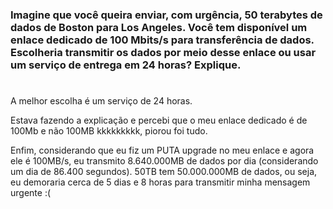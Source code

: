 ### Imagine que você queira enviar, com urgência, 50 terabytes de dados de Boston para Los Angeles. Você tem disponível um enlace dedicado de 100 Mbits/s para transferência de dados. Escolheria transmitir os dados por meio desse enlace ou usar um serviço de entrega em 24 horas? Explique.

#
A melhor escolha é um serviço de 24 horas.

Estava fazendo a explicação e percebi que o meu enlace dedicado é de 100Mb e não 100MB kkkkkkkkk, piorou foi tudo.

Enfim, considerando que eu fiz um PUTA upgrade no meu enlace e agora ele é 100MB/s, eu transmito 8.640.000MB de dados por dia (considerando um dia de 86.400 segundos).
50TB tem 50.000.000MB de dados, ou seja, eu demoraria cerca de 5 dias e 8 horas para transmitir minha mensagem urgente :(

